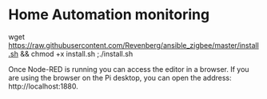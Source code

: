 # Home Automation monitoring
wget https://raw.githubusercontent.com/Revenberg/ansible_zigbee/master/install.sh && chmod +x install.sh ;./install.sh

Once Node-RED is running you can access the editor in a browser.
If you are using the browser on the Pi desktop, you can open the address: http://localhost:1880.
